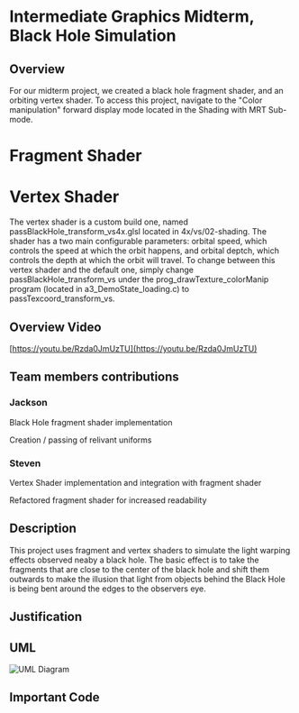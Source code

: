 # Intermediate Graphics Midterm, Black Hole Simulation
## Overview
For our midterm project, we created a black hole fragment shader, and an orbiting vertex shader.
To access this project, navigate to the "Color manipulation" forward display mode located in the Shading with MRT Sub-mode.

# Fragment Shader

# Vertex Shader
The vertex shader is a custom build one, named passBlackHole_transform_vs4x.glsl located in 4x/vs/02-shading.
The shader has a two main configurable parameters: 
orbital speed, which controls the speed at which the orbit happens,
and orbital deptch, which controls the depth at which the orbit will travel.
To change between this vertex shader and the default one, 
simply change passBlackHole_transform_vs under the prog_drawTexture_colorManip program (located in a3_DemoState_loading.c) to passTexcoord_transform_vs.

## Overview Video
[https://youtu.be/Rzda0JmUzTU](https://youtu.be/Rzda0JmUzTU)

## Team members contributions
### Jackson
Black Hole fragment shader implementation 

Creation / passing of relivant uniforms
### Steven
Vertex Shader implementation and integration with fragment shader

Refactored fragment shader for increased readability
## Description
This project uses fragment and vertex shaders to simulate the light warping effects observed neaby a black hole. The basic effect is to take the fragments that are close to the center of the black hole and shift them outwards to make the illusion that light from objects behind the Black Hole is being bent around the edges to the observers eye.
## Justification



## UML
![UML Diagram](https://cdn.discordapp.com/attachments/642176677128044548/694399303845675068/unknown.png "UML Diagram")
## Important Code
